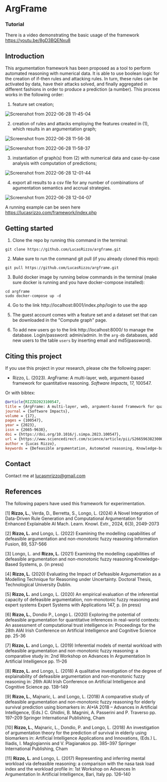 # ArgFrame

### Tutorial
There is a video demonstrating the basic usage of the framework https://youtu.be/8gD3BQENxu8

## Introduction
This argumentation framework has been proposed as a tool to perform automated reasoning with numerical data. It is able to use boolean logic for the creation of if-then rules and attacking rules. In turn, these rules can be activated by data, have their attacks solved, and finally aggregated in different fashions in order to produce a prediction (a number). This process works in the following order:

1. feature set creation;

![Screenshot from 2022-06-28 11-45-04](https://user-images.githubusercontent.com/55241866/176161779-e752748c-ae3b-4ea9-a12c-d44b6323e60c.png)

2. creation of rules and attacks employing the features created in (1), which results in an argumentation graph;

![Screenshot from 2022-06-28 11-56-36](https://user-images.githubusercontent.com/55241866/176162633-9ee19e22-0d9e-44f6-a36c-b38c95d0b58f.png)

![Screenshot from 2022-06-28 11-58-37](https://user-images.githubusercontent.com/55241866/176162992-e4e337ef-8177-45d2-91ad-00040afa7f13.png)

3. instantiation of graph(s) from (2) with numerical data and case-by-case analysis with computation of predictions;

![Screenshot from 2022-06-28 12-01-44](https://user-images.githubusercontent.com/55241866/176163525-4749dff7-1b93-48fb-8f41-13acb855a3a0.png)

4. export all results to a csv file for any number of combinations of agumentation semantics and accrual strategies.

![Screenshot from 2022-06-28 12-04-07](https://user-images.githubusercontent.com/55241866/176163881-c634b204-27d7-4b5b-a3ba-f40c60f2225c.png)

A running example can be seen here https://lucasrizzo.com/framework/index.php

## Getting started

1. Clone the repo by running this command in the terminal:

`git clone https://github.com/LucasRizzo/argframe.git`

2. Make sure to run the command git pull (if you already cloned this repo):

`git pull https://github.com/LucasRizzo/argframe.git`

3. Build docker image by running below commands in the terminal (make sure docker is running and you have docker-compose installed):

```
cd argframe
sudo docker-compose up -d
```

4. Go to the link http://localhost:8001/index.php/login to use the app

5. The guest account comes with a feature set and a dataset set that can be downloaded in the "Compute graph" page.

6. To add new users go to the link http://localhost:8000/ to manage the database. Login/password: admin/admin. In the `arg-db` databases, add new users to the table `users` by inserting email and md5(password).

## Citing this project

If you use this project in your research, please cite the following paper:

- Rizzo, L. (2023). ArgFrame: A multi-layer, web, argument-based framework for quantitative reasoning. *Software Impacts*, 17, 100547.

Or with bibtex:
```bibtex
@article{RIZZO2023100547,
title = {ArgFrame: A multi-layer, web, argument-based framework for quantitative reasoning},
journal = {Software Impacts},
volume = {17},
pages = {100547},
year = {2023},
issn = {2665-9638},
doi = {https://doi.org/10.1016/j.simpa.2023.100547},
url = {https://www.sciencedirect.com/science/article/pii/S2665963823000842},
author = {Lucas Rizzo},
keywords = {Defeasible argumentation, Automated reasoning, Knowledge-based systems, Dung semantics, Data analysis}
```

## Contact

Contact me at lucasmrizzo@gmail.com

## References

The following papers have used this framework for experimentation.

<a id="1">[1]</a> 
**Rizzo, L.**, Verda, D., Berretta, S., Longo, L. (2024) A Novel Integration of Data-Driven Rule Generation and Computational Argumentation for Enhanced Explainable AI Mach. Learn. Knowl. Extr., 2024, 6(3), 2049-2073

<a id="1">[2]</a> 
**Rizzo, L.** and Longo, L. (2022) Examining the modelling capabilities of defeasible argumentation and non-monotonic fuzzy reasoning Information Fusion, 89, 537-566

<a id="2">[3]</a> 
Longo, L. and **Rizzo, L.** (2021) Examining the modelling capabilities of defeasible argumentation and non-monotonic fuzzy reasoning Knowledge-Based Systems, p. (in press)

<a id="3">[4]</a> 
**Rizzo, L.** (2020) Evaluating the Impact of Defeasible Argumentation as a Modelling Technique for Reasoning under Uncertainty. Doctoral Thesis, Technological University Dublin.

<a id="4">[5]</a>
**Rizzo, L.** and Longo, L. (2020) An empirical evaluation of the inferential capacity of defeasible argumentation, non-monotonic fuzzy reasoning and expert systems Expert Systems with Applications 147, p. (in press)

<a id="5">[6]</a>
**Rizzo, L.**, Dondio P., Longo L. (2020) Exploring the potential of defeasible argumentation for quantitative inferences in real-world contexts: An assessment of computational trust intelligence in: Proceedings for the 28th AIAI Irish Conference on Artificial Intelligence and Cognitive Science pp. 25-36

<a id="6">[7]</a>
**Rizzo, L.** and Longo, L. (2019) Inferential models of mental workload with defeasible argumentation and non-monotonic fuzzy reasoning: a comparative study in: 2nd Workshop on Advances In Argumentation In Artificial Intelligence pp. 11–26

<a id="7">[8]</a>
**Rizzo, L.** and Longo, L. (2018) A qualitative investigation of the degree of explainability of defeasible argumentation and non-monotonic fuzzy reasoning in: 26th AIAI Irish Conference on Artificial Intelligence and Cognitive Science pp. 138–149

<a id="8">[9]</a>
**Rizzo, L.**, Majnaric, L. and Longo, L. (2018) A comparative study of defeasible argumentation and non-monotonic fuzzy reasoning for elderly survival prediction using biomarkers in: AI*IA 2018 – Advances in Artificial Intelligence, (Eds.) C. Ghidini, B. Magnini, A. Passerini and P. Traverso pp. 197–209 Springer International Publishing, Cham

<a id="9">[10]</a>
**Rizzo, L.**, Majnaric, L., Dondio, P. and Longo, L. (2018) An investigation of argumentation theory for the prediction of survival in elderly using biomarkers in: Artificial Intelligence Applications and Innovations, (Eds.) L. Iliadis, I. Maglogiannis and V. Plagianakos pp. 385–397 Springer International Publishing, Cham

<a id="10">[11]</a>
**Rizzo, L.** and Longo, L. (2017) Representing and inferring mental workload via defeasible reasoning: a comparison with the nasa task load index and the workload profile in: 1st Workshop on Advances In Argumentation In Artificial Intelligence, Bari, Italy pp. 126–140
